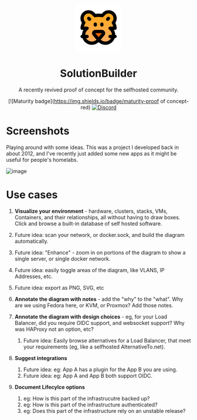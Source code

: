 <div align = "center">
  <img alt = "project logo" src = "logo.png" />
  <h1>SolutionBuilder</h1>

A recently revived proof of concept for the selfhosted community.

[![Maturity badge](https://img.shields.io/badge/maturity-proof of concept-red)
[![Discord](https://img.shields.io/discord/846737624960860180?label=Discord%20Server)](https://discord.gg/jhYWWpNJ3v)

</div>

# Screenshots 

Playing around with some ideas. This was a project I developed back in about 2012, and I've recently just added some new apps as it might be useful for people's homelabs. 

![image](https://github.com/user-attachments/assets/66064c0e-bca5-42c8-8d9f-8990c97d0e71)

# Use cases

1. **Visualize your environment** - hardware, clusters, stacks, VMs, Containers, and their relationships, all without having to draw boxes. Click and browse a built-in database of self hosted software.
  1. Future idea: scan your network, or docker.sock, and build the diagram automatically.
  2. Future idea: "Enhance" - zoom in on portions of the diagram to show a single server, or single docker network.
  3. Future idea: easily toggle areas of the diagram, like VLANS, IP Addresses, etc.
  4. Future idea: export as PNG, SVG, etc
     
2. **Annotate the diagram with notes** - add the "why" to the "what". Why are we using Fedora here, or KVM, or Proxmox? Add those notes.

3. **Annotate the diagram with design choices** - eg, for your Load Balancer, did you require OIDC support, and websocket support? Why was HAProxy not an option, etc?
   1. Future idea: Easily browse alternatives for a Load Balancer, that meet your requirements (eg, like a selfhosted AlternativeTo.net). 

4. **Suggest integrations**
   1. Future idea: eg: App A has a plugin for the App B you are using.
   2. Future idea: eg: App A and App B both support OIDC.

5. **Document Lifecylce options**
   1. eg: How is this part of the infrastrucutre backed up?
   2. eg: How is this part of the infrastructure authenticated?
   3. eg: Does this part of the infrastructure rely on an unstable release?
